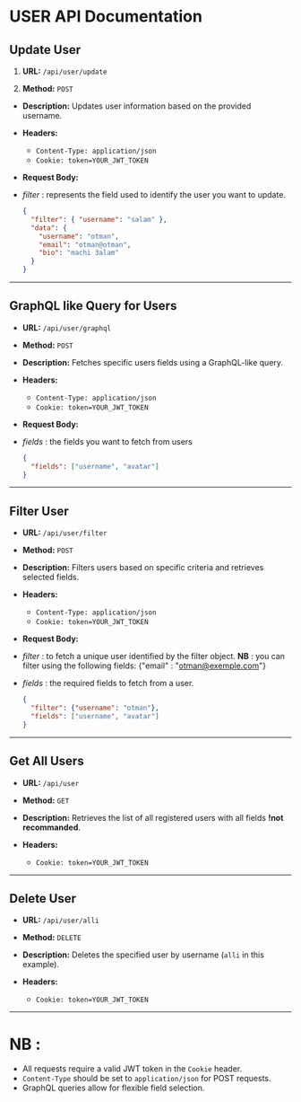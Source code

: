 # USER API Documentation

## **Update User**

1. **URL:** `/api/user/update`

1. **Method:** `POST`

* **Description:** Updates user information based on the provided username.

* **Headers:**

  * `Content-Type: application/json`
  * `Cookie: token=YOUR_JWT_TOKEN`

* **Request Body:**

* *filter* : represents the field used to identify the user you want to update. 

  ```json
  {
    "filter": { "username": "salam" },
    "data": {
      "username": "otman",
      "email": "otman@otman",
      "bio": "machi 3alam"
    }
  }
  ```

---

## **GraphQL like Query for Users**

* **URL:** `/api/user/graphql`

* **Method:** `POST`

* **Description:** Fetches specific users fields using a GraphQL-like query.

* **Headers:**

  * `Content-Type: application/json`
  * `Cookie: token=YOUR_JWT_TOKEN`

* **Request Body:**

* *fields* : the fields you want to fetch from users

  ```json
  {
    "fields": ["username", "avatar"]
  }
  ```

---

## **Filter User**

* **URL:** `/api/user/filter`

* **Method:** `POST`

* **Description:** Filters users based on specific criteria and retrieves selected fields.

* **Headers:**

  * `Content-Type: application/json`
  * `Cookie: token=YOUR_JWT_TOKEN`

* **Request Body:** 
- *filter* : to fetch a unique user identified by the filter object. 
**NB** : you can filter using the following fields: {"email" : "otman@exemple.com"}
- *fields* : the required fields to fetch from a user.

  ```json
  {
    "filter": {"username": "otman"},
    "fields": ["username", "avatar"]
  }
  ```

---

## **Get All Users**

* **URL:** `/api/user`
* **Method:** `GET`
* **Description:** Retrieves the list of all registered users with all fields **!not recommanded**.
* **Headers:**

  * `Cookie: token=YOUR_JWT_TOKEN`

---

## **Delete User**

* **URL:** `/api/user/alli`
* **Method:** `DELETE`
* **Description:** Deletes the specified user by username (`alli` in this example).
* **Headers:**

  * `Cookie: token=YOUR_JWT_TOKEN`

---

# **NB :**

* All requests require a valid JWT token in the `Cookie` header.
* `Content-Type` should be set to `application/json` for POST requests.
* GraphQL queries allow for flexible field selection.
